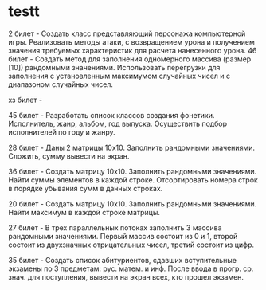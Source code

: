 # testt
2 билет - Создать класс представляющий персонажа компьютерной игры. Реализовать методы атаки, с возвращением урона и получением значения требуемых характеристик для расчета нанесенного урона.
46 билет - Создать метод для заполнения одномерного массива (размер [10]) рандомными значениями. Использовать перегрузки для заполнения с установленным максимумом случайных чисел и с диапазоном случайных чисел.

хз билет -

45 билет - Разработать список классов создания фонетики. Исполнитель, жанр, альбом, год выпуска. Осуществить подбор исполнителей по году и жанру.

28 билет - Даны 2 матрицы 10x10. Заполнить рандомными значениями. Сложить, сумму вывести на экран.

36 билет - Создать матрицу 10x10. Заполнить рандомными значениями. Найти суммы элементов в каждой строке. Отсортировать номера строк в порядке убывания сумм в данных строках.

20 билет - Создать матрицу 10x10. Заполнить рандомными значениями. Найти максимум в каждой строке матрицы.

27 билет - В трех параллельных потоках заполнить 3 массива рандомными значениями. Первый массив состоит из 0 и 1, второй состоит из двухзначных отрицательных чисел, третий состоит из цифр.

35 билет - Создать список абитуриентов, сдавших вступительные экзамены по 3 предметам: рус. матем. и инф. После ввода в прогр. ср. знач. для поступления, вывести на экран всех, кто прошел экзамен.


